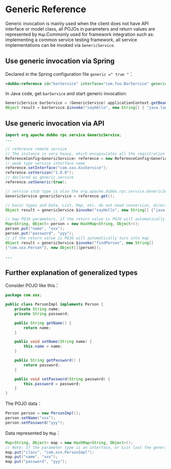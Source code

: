 # Generic Reference

Generic invocation is mainly used when the client does not have API interface or model class,  all POJOs in parameters and return values are represented by `Map`.Commonly used for framework integration such as: implementing a common service testing framework, all service implementations can be invoked via `GenericService`.

## Use generic invocation via Spring

Declared in the Spring configuration file `generic =" true "`：

```xml
<dubbo:reference id="barService" interface="com.foo.BarService" generic="true" />
```

In Java code, get `barService` and start generic invocation:

```java
GenericService barService = (GenericService) applicationContext.getBean("barService");
Object result = barService.$invoke("sayHello", new String[] { "java.lang.String" }, new Object[] { "World" });
```

## Use generic invocation via API

```java
import org.apache.dubbo.rpc.service.GenericService;
...

// reference remote service
// The instance is very heavy, which encapsulates all the registration center and service provider connection, please cache
ReferenceConfig<GenericService> reference = new ReferenceConfig<GenericService>();
// weak type service interface name
reference.setInterface("com.xxx.XxxService");  
reference.setVersion("1.0.0");
// declared as generic service
reference.setGeneric(true);  

// service stub type is also the org.apache.dubbo.rpc.service.GenericService
GenericService genericService = reference.get();

// basic types and Date, List, Map, etc. do not need conversion, direct use them
Object result = genericService.$invoke("sayHello", new String[] {"java.lang.String"}, new Object[] {"world"});

// map POJO parameters, if the return value is POJO will automatically turn into map
Map<String, Object> person = new HashMap<String, Object>();
person.put("name", "xxx");
person.put("password", "yyy");
// if the return value is POJO will automatically turn into map
Object result = genericService.$invoke("findPerson", new String[]
{"com.xxx.Person"}, new Object[]{person});

...
```

## Further explanation of generalized types

Consider POJO like this：

```java
package com.xxx;

public class PersonImpl implements Person {
    private String name;
    private String password;

    public String getName() {
        return name;
    }

    public void setName(String name) {
        this.name = name;
    }

    public String getPassword() {
        return password;
    }

    public void setPassword(String password) {
        this.password = password;
    }
}
```

The POJO data：

```java
Person person = new PersonImpl();
person.setName("xxx");
person.setPassword("yyy");
```

Data represented by `Map`：

```java
Map<String, Object> map = new HashMap<String, Object>();
// Note: If the parameter type is an interface, or List lost the generic class, you can specify the type of the class attribute
map.put("class", "com.xxx.PersonImpl");
map.put("name", "xxx");
map.put("password", "yyy");
```
